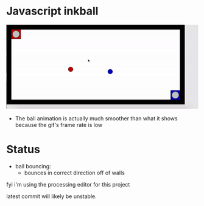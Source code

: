 # Javascript inkball

![](inkball_gif2.gif)

- The ball animation is actually much smoother than what it shows because the gif's frame rate is low

# Status
  - ball bouncing:
    - bounces in correct direction off of walls

fyi i'm using the processing editor for this project

latest commit will likely be unstable.


